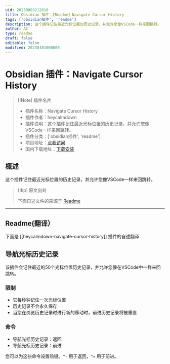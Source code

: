```yaml
---
uid: 20230803212816
title: Obsidian 插件：【Readme】Navigate Cursor History
tags: ['obsidian插件', 'readme']
description: 这个插件记住最近光标位置的历史记录，并允许您像VSCode一样来回跳转。
author: AI
type: readme
draft: false
editable: false
modified: 20230101000000
---
```


# Obsidian 插件：Navigate Cursor History

> [!Note] 插件名片
> - 插件名称：Navigate Cursor History
> - 插件作者：heycalmdown
> - 插件说明：这个插件记住最近光标位置的历史记录，并允许您像VSCode一样来回跳转。
> - 插件分类：['obsidian插件', 'readme']
> - 项目地址：[点我访问](https://github.com/heycalmdown/navigate-cursor-history)
> - 国内下载地址：[下载安装](https://pkmer.cn/products/plugin/pluginMarket/?heycalmdown-navigate-cursor-history)

## 概述

这个插件记住最近光标位置的历史记录，并允许您像VSCode一样来回跳转。



> [!tip] 原文出处
> 
>下面自述文件的来源于 [Readme](https://ghproxy.net/https://raw.githubusercontent.com/heycalmdown/navigate-cursor-history/main/README.md)
> 

---

## Readme(翻译）

下面是 [[heycalmdown-navigate-cursor-history]] 插件的自述翻译



## 导航光标历史记录

该插件会记住最近的50个光标位置历史记录，并允许您像在VSCode中一样来回跳转。

### 限制

- 它每秒钟记住一次光标位置
- 历史记录不会永久保存
- 当您在浏览历史记录时进行新的移动时，前进历史记录将被重置

### 命令

- 导航光标历史记录：返回
- 导航光标历史记录：前进

您可以为这些命令设置热键。`^-` 用于返回，`^=` 用于前进。



